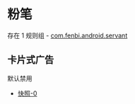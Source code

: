 # 粉笔

存在 1 规则组 - [com.fenbi.android.servant](/src/apps/com.fenbi.android.servant.ts)

## 卡片式广告

默认禁用

- [快照-0](https://i.gkd.li/import/12999725)
